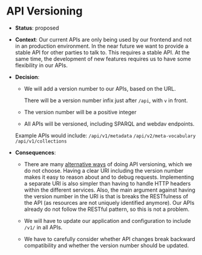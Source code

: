 # API Versioning

* **Status**: proposed

* **Context**: 
Our current APIs are only being used by our frontend and not in an production environment. In the near future
we want to provide a stable API for other parties to talk to. This requires a stable API. At the same time,
the development of new features requires us to have some flexibility in our APIs.

* **Decision**: 
  * We will add a version number to our APIs, based on the URL. 
  
    There will be a version number infix just after `/api`, with `v` in front.
  * The version number will be a positive integer
  * All APIs will be versioned, including SPARQL and webdav endpoints. 

  Example APIs would include:
  `/api/v1/metadata`
  `/api/v2/meta-vocabulary`
  `/api/v1/collections`

* **Consequences**:
  * There are many [alternative ways](https://www.troyhunt.com/your-api-versioning-is-wrong-which-is/) of doing API versioning,
  which we do not choose. Having a clear URI including the version number makes
  it easy to reason about and to debug requests. Implementing a separate URI is also simpler than having to handle
  HTTP headers within the different services. Also, the main argument against having the version number in the URI is that is
  breaks the RESTfulness of the API (as resources are not uniquely identified anymore). Our APIs already do not follow
  the RESTful pattern, so this is not a problem.
  
  * We will have to update our application and configuration to include `/v1/` in all APIs.
  
  * We have to carefully consider whether API changes break backward compatibility and whether the version number should be updated.  
   
